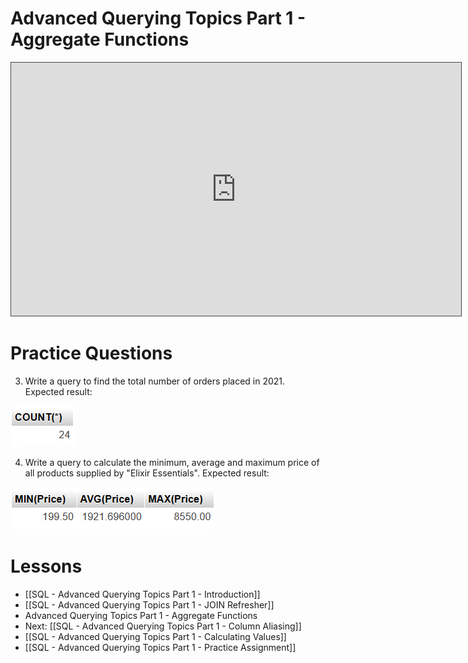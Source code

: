# Advanced Querying Topics Part 1 - Aggregate Functions

<iframe src="https://egator.hosted.panopto.com/Panopto/Pages/Embed.aspx?id=24a1eee0-12dd-4809-bc0e-b12c00689ad8&autoplay=false&offerviewer=true&showtitle=true&showbrand=true&captions=false&interactivity=all" height="405" width="720" style="border: 1px solid #464646;" allowfullscreen allow="autoplay" aria-label="Panopto Embedded Video Player"></iframe>

# Practice Questions

3. Write a query to find the total number of orders placed in 2021. Expected result:
<img src="https://raw.githubusercontent.com/kellerflint/Class-Intro-SQL/hugo/content/Images/AQR4.png">

4. Write a query to calculate the minimum, average and maximum price of all products supplied by "Elixir Essentials". Expected result: 
<img src="https://raw.githubusercontent.com/kellerflint/Class-Intro-SQL/hugo/content/Images/AQR5.png">

# Lessons
- [[SQL - Advanced Querying Topics Part 1 - Introduction]]
- [[SQL - Advanced Querying Topics Part 1 - JOIN Refresher]]
- Advanced Querying Topics Part 1 - Aggregate Functions
- Next: [[SQL - Advanced Querying Topics Part 1 - Column Aliasing]]
- [[SQL - Advanced Querying Topics Part 1 - Calculating Values]]
- [[SQL - Advanced Querying Topics Part 1 - Practice Assignment]]